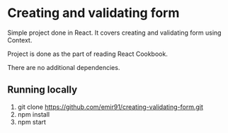 # Creating and validating form

Simple project done in React. It covers creating and validating form using Context.

Project is done as the part of reading React Cookbook.

There are no additional dependencies.

## Running locally

1. git clone https://github.com/emir91/creating-validating-form.git
2. npm install
3. npm start
